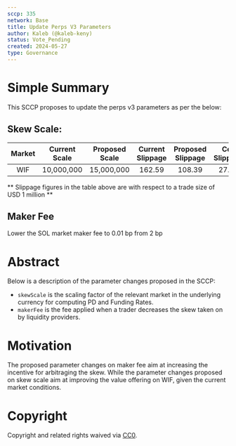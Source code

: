 ```yaml
---
sccp: 335
network: Base
title: Update Perps V3 Parameters
author: Kaleb (@kaleb-keny)
status: Vote_Pending
created: 2024-05-27
type: Governance
---
```


# Simple Summary

This SCCP proposes to update the perps v3 parameters as per the below:

## Skew Scale:

| **Market** | **Current Scale** | **Proposed Scale** | **Current Slippage** | **Proposed Slippage** | **Cex Slippage** |
|:----------:|:-----------------:|:------------------:|:--------------------:|:---------------------:|:----------------:|
|     WIF    |     10,000,000    |     15,000,000     |        162.59        |         108.39        |       27.24      |


** Slippage figures in the table above are with respect to a trade size of USD 1 million **

## Maker Fee

Lower the SOL market maker fee to 0.01 bp from 2 bp

# Abstract

Below is a description of the parameter changes proposed in the SCCP:
- `skewScale` is the scaling factor of the relevant market in the underlying currency for computing PD and Funding Rates.
- `makerFee` is the fee applied when a trader decreases the skew taken on by liquidity providers.

# Motivation

The proposed parameter changes on maker fee aim at increasing the incentive for arbitraging the skew. While the parameter changes proposed on skew scale aim at improving the value offering on WIF, given the current market conditions.

# Copyright

Copyright and related rights waived via [CC0](https://creativecommons.org/publicdomain/zero/1.0/).


